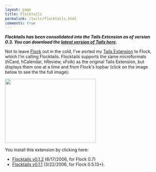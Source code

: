 ```yaml
---
layout: page
title: Flocktails
permalink: /tails/flocktails.html
comments: true
---
```


__*Flocktails has been consolidated into the Tails Extension as of version 0.3.  You can download the [latest version of Tails here](/tails).*__

Not to leave [Flock](http://www.flock.com "Flock Browser") out in the cold, I've ported my [Tails Extension](/tails/pre03.html) to Flock, which I'm calling Flocktails.   Flocktails supports the same microformats (hCard, hCalendar, hReview, xFolk) as the original Tails Extension, but displays them one at a time and from Flock's topbar (click on the image below to see the the full image):

<a href="/images/wp/flocktails_full1.jpg"><img src="/images/wp/flocktails_full1.jpg" alt="" width="300" height="211" /></a>

You install this extension by clicking here:

- [Flocktails v0.1.2](http://codeeg.com/tails/flocktails-0-1-2.xpi "Flocktails Extension Installation File") (6/17/2006, for Flock 0.7)
- [Flocktails v0.1.1](http://codeeg.com/tails/flocktails-0-1-1.xpi "Flocktails Extension Installation File") (3/22/2006, for Flock 0.5.13+).